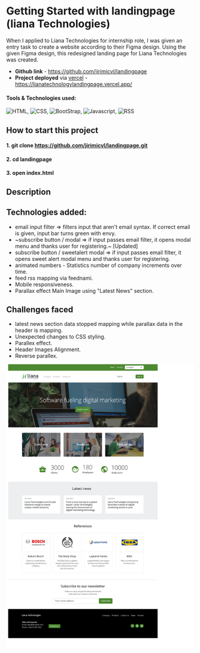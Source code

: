 # Getting Started with landingpage (liana Technologies)
When I applied to Liana Technologies for internship role, I was given an entry task to create a website according to their Figma design. Using the given Figma design, this redesigned landing page for Liana Technologies was created.

- **Github link** - https://github.com/jirimicvl/landingpage
- **Project deployed** via <a href="https://lianatechnologylandingpage.vercel.app/">vercel</a> - https://lianatechnologylandingpage.vercel.app/

#### **Tools & Technologies** used:
![HTML](https://img.shields.io/badge/-HTML5-E34F26?style=flat-square&logo=html5&logoColor=white), ![CSS](https://img.shields.io/badge/CSS-239120?&style=flat-square&logo=css3&logoColor=white"), ![BootStrap](https://img.shields.io/badge/Bootstrap-563D7C?style=flat-square&logo=bootstrap&logoColor=white), ![Javascript](https://img.shields.io/badge/JavaScript-F7DF1E?style=flat-square&logo=javascript&logoColor=black), ![RSS](https://img.shields.io/badge/RSS-FFA500?style=flat-square&logo=rss&logoColor=white)

## How to start this project
#### 1. git clone https://github.com/jirimicvl/landingpage.git
#### 2. cd landingpage
#### 3. open index.html 

## Description

## Technologies added:
- email input filter => filters input that aren't email syntax. If correct email is given, input bar turns green with envy.
- ~subscribe button / modal => if input passes email filter, it opens modal menu and thanks user for registering.~ [Updated]
- subscribe button / sweetalert modal => if input passes email filter, it opens sweet alert modal menu and thanks user for registering.
- animated numbers - Statistics number of company increments over time.
- feed rss mapping via feednami.
- Mobile responsiveness.
- Parallax effect Main Image using "Latest News" section.
## Challenges faced
- latest news section data stopped mapping while parallax data in the header is mapping.
- Unexpected changes to CSS styling.
- Parallex effect.
- Header Images Alignment.
- Reverse parallex.

![Text Image text](assets/sample.png)
